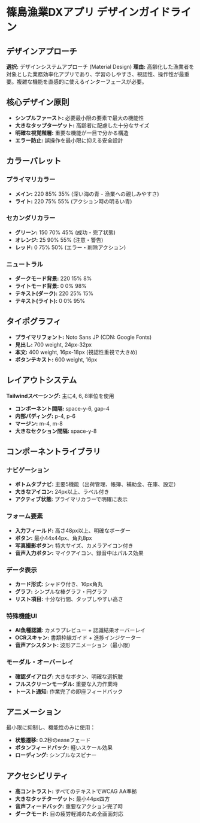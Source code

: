 # 篠島漁業DXアプリ デザインガイドライン

## デザインアプローチ
**選択:** デザインシステムアプローチ (Material Design)
**理由:** 高齢化した漁業者を対象とした業務効率化アプリであり、学習のしやすさ、視認性、操作性が最重要。複雑な機能を直感的に使えるインターフェースが必要。

## 核心デザイン原則
- **シンプルファースト:** 必要最小限の要素で最大の機能性
- **大きなタップターゲット:** 高齢者に配慮した十分なサイズ
- **明確な視覚階層:** 重要な機能が一目で分かる構造
- **エラー防止:** 誤操作を最小限に抑える安全設計

## カラーパレット

### プライマリカラー
- **メイン:** 220 85% 35% (深い海の青 - 漁業への親しみやすさ)
- **ライト:** 220 75% 55% (アクション時の明るい青)

### セカンダリカラー
- **グリーン:** 150 70% 45% (成功・完了状態)
- **オレンジ:** 25 90% 55% (注意・警告)
- **レッド:** 0 75% 50% (エラー・削除アクション)

### ニュートラル
- **ダークモード背景:** 220 15% 8%
- **ライトモード背景:** 0 0% 98%
- **テキスト(ダーク):** 220 25% 15%
- **テキスト(ライト):** 0 0% 95%

## タイポグラフィ
- **プライマリフォント:** Noto Sans JP (CDN: Google Fonts)
- **見出し:** 700 weight, 24px-32px
- **本文:** 400 weight, 16px-18px (視認性重視で大きめ)
- **ボタンテキスト:** 600 weight, 16px

## レイアウトシステム
**Tailwindスペーシング:** 主に4, 6, 8単位を使用
- **コンポーネント間隔:** space-y-6, gap-4
- **内部パディング:** p-4, p-6
- **マージン:** m-4, m-8
- **大きなセクション間隔:** space-y-8

## コンポーネントライブラリ

### ナビゲーション
- **ボトムタブナビ:** 主要5機能（出荷管理、帳簿、補助金、在庫、設定）
- **大きなアイコン:** 24px以上、ラベル付き
- **アクティブ状態:** プライマリカラーで明確に表示

### フォーム要素
- **入力フィールド:** 高さ48px以上、明確なボーダー
- **ボタン:** 最小44x44px、角丸8px
- **写真撮影ボタン:** 特大サイズ、カメラアイコン付き
- **音声入力ボタン:** マイクアイコン、録音中はパルス効果

### データ表示
- **カード形式:** シャドウ付き、16px角丸
- **グラフ:** シンプルな棒グラフ・円グラフ
- **リスト項目:** 十分な行間、タップしやすい高さ

### 特殊機能UI
- **AI魚種認識:** カメラプレビュー + 認識結果オーバーレイ
- **OCRスキャン:** 書類枠線ガイド + 進捗インジケーター
- **音声アシスタント:** 波形アニメーション（最小限）

### モーダル・オーバーレイ
- **確認ダイアログ:** 大きなボタン、明確な選択肢
- **フルスクリーンモーダル:** 重要な入力作業時
- **トースト通知:** 作業完了の即座フィードバック

## アニメーション
最小限に抑制し、機能性のみに使用：
- **状態遷移:** 0.2秒のeaseフェード
- **ボタンフィードバック:** 軽いスケール効果
- **ローディング:** シンプルなスピナー

## アクセシビリティ
- **高コントラスト:** すべてのテキストでWCAG AA準拠
- **大きなタッチターゲット:** 最小44px四方
- **音声フィードバック:** 重要なアクション完了時
- **ダークモード:** 目の疲労軽減のため全画面対応
